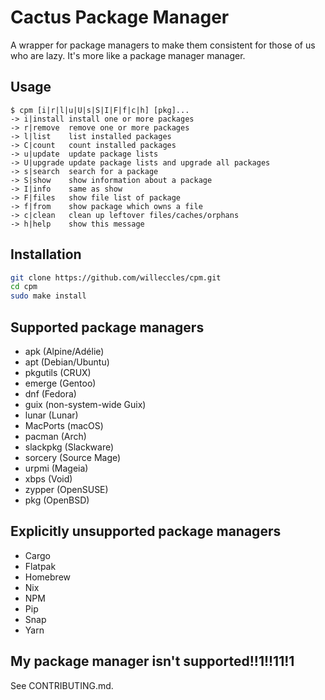 # Cactus Package Manager
A wrapper for package managers to make them consistent for those of us who are
lazy. It's more like a package manager manager.

## Usage

```
$ cpm [i|r|l|u|U|s|S|I|F|f|c|h] [pkg]...
-> i|install install one or more packages
-> r|remove  remove one or more packages
-> l|list    list installed packages
-> C|count   count installed packages
-> u|update  update package lists
-> U|upgrade update package lists and upgrade all packages
-> s|search  search for a package
-> S|show    show information about a package
-> I|info    same as show
-> F|files   show file list of package
-> f|from    show package which owns a file
-> c|clean   clean up leftover files/caches/orphans
-> h|help    show this message
```

## Installation

```bash
git clone https://github.com/willeccles/cpm.git
cd cpm
sudo make install
```

## Supported package managers

- apk (Alpine/Adélie)
- apt (Debian/Ubuntu)
- pkgutils (CRUX)
- emerge (Gentoo)
- dnf (Fedora)
- guix (non-system-wide Guix)
- lunar (Lunar)
- MacPorts (macOS)
- pacman (Arch)
- slackpkg (Slackware)
- sorcery (Source Mage)
- urpmi (Mageia)
- xbps (Void)
- zypper (OpenSUSE)
- pkg (OpenBSD)

## Explicitly unsupported package managers

- Cargo
- Flatpak
- Homebrew
- Nix
- NPM
- Pip
- Snap
- Yarn

## My package manager isn't supported!!1!!11!1

See CONTRIBUTING.md.
